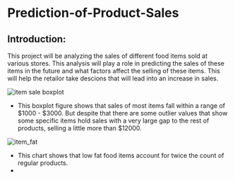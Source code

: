 # Prediction-of-Product-Sales
## Introduction: 
This project will be analyzing the sales of different food items sold at various stores. This analysis will play a role in predicting the sales of these items in the future and what factors affect the selling of these items. This will help the retailor take descions that will lead into an increase in sales.


![item sale boxplot](https://github.com/ElhamIsm/Prediction-of-Product-Sales/assets/127137949/e80e03f4-fe3e-45bd-a6bf-66028d711e8f)

- This boxplot figure shows that sales of most items fall within a range of $1000 - $3000. But despite that there are some outlier values that show some specific items hold sales with a very large gap to the rest of products, selling a little more than $12000.

![item_fat](https://github.com/ElhamIsm/Prediction-of-Product-Sales/assets/127137949/23b6a604-90a8-4d2e-aaeb-e5043761f4f3)

- This chart shows that low fat food items account for twice the count of regular products.
- 
